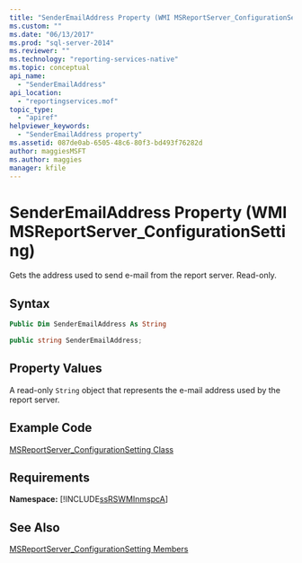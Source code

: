 ```yaml
---
title: "SenderEmailAddress Property (WMI MSReportServer_ConfigurationSetting) | Microsoft Docs"
ms.custom: ""
ms.date: "06/13/2017"
ms.prod: "sql-server-2014"
ms.reviewer: ""
ms.technology: "reporting-services-native"
ms.topic: conceptual
api_name: 
  - "SenderEmailAddress"
api_location: 
  - "reportingservices.mof"
topic_type: 
  - "apiref"
helpviewer_keywords: 
  - "SenderEmailAddress property"
ms.assetid: 087de0ab-6505-48c6-80f3-bd493f76282d
author: maggiesMSFT
ms.author: maggies
manager: kfile
---
```

# SenderEmailAddress Property (WMI MSReportServer_ConfigurationSetting)
  Gets the address used to send e-mail from the report server. Read-only.  
  
## Syntax  
  
```vb  
Public Dim SenderEmailAddress As String  
```  
  
```csharp  
public string SenderEmailAddress;  
```  
  
## Property Values  
 A read-only `String` object that represents the e-mail address used by the report server.  
  
## Example Code  
 [MSReportServer_ConfigurationSetting Class](msreportserver-configurationsetting-class.md)  
  
## Requirements  
 **Namespace:** [!INCLUDE[ssRSWMInmspcA](../../includes/ssrswminmspca-md.md)]  
  
## See Also  
 [MSReportServer_ConfigurationSetting Members](msreportserver-configurationsetting-members.md)  
  
  
